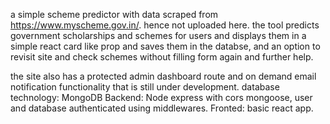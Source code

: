 a simple scheme predictor with data scraped from https://www.myscheme.gov.in/. hence not uploaded here.
the tool predicts government scholarships and schemes for users and displays them in a simple react card like prop and saves them in the databse, and an option to revisit site and check schemes
without filling form again and further help.

the site also has a protected admin dashboard route and on demand email notification functionality that is still under development. 
database technology: MongoDB
Backend: Node express with cors mongoose, user and database authenticated using middlewares.
Fronted: basic react app.
